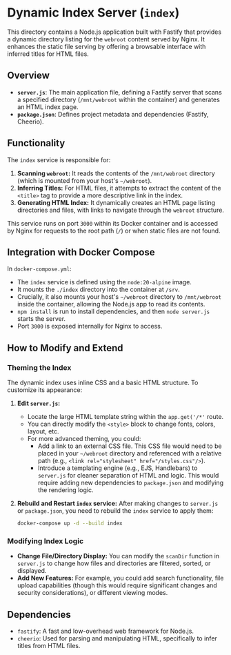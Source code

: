 # Dynamic Index Server (`index`)

This directory contains a Node.js application built with Fastify that provides a dynamic directory listing for the `webroot` content served by Nginx. It enhances the static file serving by offering a browsable interface with inferred titles for HTML files.

## Overview

*   **`server.js`**: The main application file, defining a Fastify server that scans a specified directory (`/mnt/webroot` within the container) and generates an HTML index page.
*   **`package.json`**: Defines project metadata and dependencies (Fastify, Cheerio).

## Functionality

The `index` service is responsible for:

1.  **Scanning `webroot`:** It reads the contents of the `/mnt/webroot` directory (which is mounted from your host's `~/webroot`).
2.  **Inferring Titles:** For HTML files, it attempts to extract the content of the `<title>` tag to provide a more descriptive link in the index.
3.  **Generating HTML Index:** It dynamically creates an HTML page listing directories and files, with links to navigate through the `webroot` structure.

This service runs on port `3000` within its Docker container and is accessed by Nginx for requests to the root path (`/`) or when static files are not found.

## Integration with Docker Compose

In `docker-compose.yml`:

*   The `index` service is defined using the `node:20-alpine` image.
*   It mounts the `./index` directory into the container at `/srv`.
*   Crucially, it also mounts your host's `~/webroot` directory to `/mnt/webroot` inside the container, allowing the Node.js app to read its contents.
*   `npm install` is run to install dependencies, and then `node server.js` starts the server.
*   Port `3000` is exposed internally for Nginx to access.

## How to Modify and Extend

### Theming the Index

The dynamic index uses inline CSS and a basic HTML structure. To customize its appearance:

1.  **Edit `server.js`:**
    *   Locate the large HTML template string within the `app.get('/*'` route.
    *   You can directly modify the `<style>` block to change fonts, colors, layout, etc.
    *   For more advanced theming, you could:
        *   Add a link to an external CSS file. This CSS file would need to be placed in your `~/webroot` directory and referenced with a relative path (e.g., `<link rel="stylesheet" href="/styles.css"/>`).
        *   Introduce a templating engine (e.g., EJS, Handlebars) to `server.js` for cleaner separation of HTML and logic. This would require adding new dependencies to `package.json` and modifying the rendering logic.

2.  **Rebuild and Restart `index` service:**
    After making changes to `server.js` or `package.json`, you need to rebuild the `index` service to apply them:
    ```bash
    docker-compose up -d --build index
    ```

### Modifying Index Logic

*   **Change File/Directory Display:** You can modify the `scanDir` function in `server.js` to change how files and directories are filtered, sorted, or displayed.
*   **Add New Features:** For example, you could add search functionality, file upload capabilities (though this would require significant changes and security considerations), or different viewing modes.

## Dependencies

*   `fastify`: A fast and low-overhead web framework for Node.js.
*   `cheerio`: Used for parsing and manipulating HTML, specifically to infer titles from HTML files.
